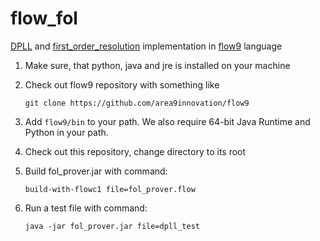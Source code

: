 # flow_fol
[DPLL](https://en.wikipedia.org/wiki/DPLL_algorithm) and
[first_order_resolution](https://en.wikipedia.org/wiki/Resolution_(logic))
implementation  in [flow9](https://github.com/area9innovation/flow9) language

1.  Make sure, that python, java and jre is installed on your machine

2.  Check out flow9 repository with something like

	    git clone https://github.com/area9innovation/flow9

3.  Add `flow9/bin` to your path. We also require 64-bit Java Runtime and Python in your path.

4.  Check out this repository, change directory to its root

5. Build fol_prover.jar with command:

    `build-with-flowc1 file=fol_prover.flow`

6. Run a test file with command:

    `java -jar fol_prover.jar file=dpll_test`

